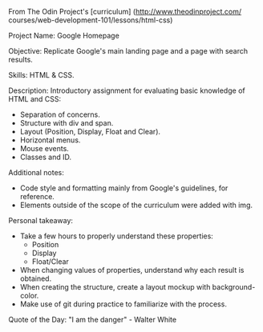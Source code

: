 From The Odin Project's [curriculum]
(http://www.theodinproject.com/ courses/web-development-101/lessons/html-css)

Project Name: 
Google Homepage

Objective: 
Replicate Google's main landing page and a page with search results.

Skills: 
HTML & CSS.

Description:
Introductory assignment for evaluating basic knowledge of HTML and CSS:
- Separation of concerns.
- Structure with div and span.
- Layout (Position, Display, Float and Clear).
- Horizontal menus.
- Mouse events.
- Classes and ID.

Additional notes:
- Code style and formatting mainly from Google's guidelines, for reference.
- Elements outside of the scope of the curriculum were added with img.

Personal takeaway:
- Take a few hours to properly understand these properties:
  - Position
  - Display
  - Float/Clear
- When changing values of properties, understand why each result is obtained.
- When creating the structure, create a layout mockup with background-color.
- Make use of git during practice to familiarize with the process.

Quote of the Day:
"I am the danger" - Walter White